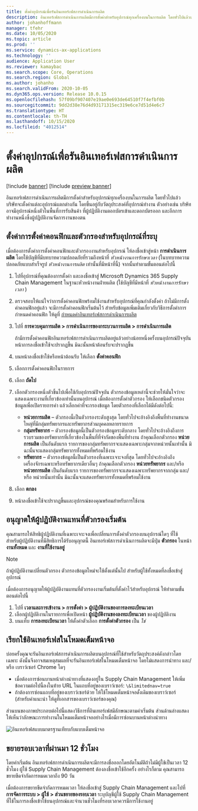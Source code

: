 ```yaml
---
title: ตั้งค่าอุปกรณ์เพื่อรันอินเทอร์เฟสการดำเนินการผลิต
description: อินเทอร์เฟสการดำเนินการผลิตมีการตั้งค่าสำหรับอุปกรณ์ทุกเครื่องบนในการผลิต โดยทั่วไปแล้วบริษัทจะตั้งค่าแต่ละอุปกรณ์แตกต่างกัน โดยขึ้นอยู่กับวัตถุประสงค์ที่อุปกรณ์ทำงาน ตัวอย่างเช่น บริษัทอาจมีอุปกรณ์หนึ่งตัวในพื้นที่การรับสินค้า ที่ผู้ปฏิบัติงานตอกบัตรเข้าและตอกบัตรออก และอีกการทำงานหนึ่งซึ่งผู้ปฏิบัติงานจัดการงานของตน
author: johanhoffmann
manager: tfehr
ms.date: 10/05/2020
ms.topic: article
ms.prod: ''
ms.service: dynamics-ax-applications
ms.technology: ''
audience: Application User
ms.reviewer: kamaybac
ms.search.scope: Core, Operations
ms.search.region: Global
ms.author: johanho
ms.search.validFrom: 2020-10-05
ms.dyn365.ops.version: Release 10.0.15
ms.openlocfilehash: 57f09bf907407e19ae0e693de64510f7f4efbf0b
ms.sourcegitcommit: 9dd2d38e76d4d93171315ec319e6ce7d51d4e6c7
ms.translationtype: HT
ms.contentlocale: th-TH
ms.lasthandoff: 10/15/2020
ms.locfileid: "4012514"
---
```

# <a name="set-up-a-device-to-run-the-production-floor-execution-interface"></a>ตั้งค่าอุปกรณ์เพื่อรันอินเทอร์เฟสการดำเนินการผลิต

[!include [banner](../includes/banner.md)]
[!include [preview banner](../includes/preview-banner.md)]

อินเทอร์เฟสการดำเนินการผลิตมีการตั้งค่าสำหรับอุปกรณ์ทุกเครื่องบนในการผลิต โดยทั่วไปแล้วบริษัทจะตั้งค่าแต่ละอุปกรณ์แตกต่างกัน โดยขึ้นอยู่กับวัตถุประสงค์ที่อุปกรณ์ทำงาน ตัวอย่างเช่น บริษัทอาจมีอุปกรณ์หนึ่งตัวในพื้นที่การรับสินค้า ที่ผู้ปฏิบัติงานตอกบัตรเข้าและตอกบัตรออก และอีกการทำงานหนึ่งซึ่งผู้ปฏิบัติงานจัดการงานของตน

## <a name="set-the-configuration-and-filters-for-a-specific-device"></a>ตั้งค่าการตั้งค่าคอนฟิกและตัวกรองสำหรับอุปกรณ์ที่ระบุ

เมื่อต้องการตั้งค่าการตั้งค่าคอนฟิกและตัวกรองงานสำหรับอุปกรณ์ ให้ลงชื่อเข้าสู่หน้า **การดำเนินการผลิต** โดยใช้บัญชีที่มีบทบาทความปลอดภัยที่รวมถึงหน้าที่ *หัวหน้างานการรักษาเวลา* (ในบทบาทความปลอดภัยแบบสำเร็จรูป *หัวหน้างานการผลิต* เท่านั้นที่มีหน้าที่นี้) จากนั้นทำตามขั้นตอนต่อไปนี้

1. ไปที่อุปกรณ์ที่คุณต้องการตั้งค่า และลงชื่อเข้าสู่ Microsoft Dynamics 365 Supply Chain Management ในฐานะหัวหน้างานฝ่ายผลิต (ใช้บัญชีที่มีหน้าที่ *หัวหน้างานการรักษาเวลา* )
1. ตรวจสอบให้แน่ใจว่าการตั้งค่าคอนฟิกพร้อมใช้งานสำหรับอุปกรณ์ที่คุณกำลังตั้งค่า ถ้าไม่มีการตั้งค่าคอนฟิกอยู่แล้ว จะมีการตั้งค่าคอนฟิกเริ่มต้นไว้ สำหรับข้อมูลเพิ่มเติมเกี่ยวกับวิธีการตั้งค่าการกำหนดค่าคอนฟิก ให้ดูที่ [กำหนดค่าอินเทอร์เฟสการดำเนินการผลิต](production-floor-execution-configure.md)
1. ไปที่ **การควบคุมการผลิต \> การดำเนินการของกระบวนการผลิต \> การดำเนินการผลิต**

    ถ้ามีการตั้งค่าคอนฟิกอินเทอร์เฟสการดำเนินการผลิตอยู่แล้วอย่างน้อยหนึ่งครั้งบนอุปกรณ์ปัจจุบัน หน้าการลงชื่อเข้าใช้จะปรากฏขึ้น มิฉะนั้นหน้าต้อนรับจะปรากฏขึ้น

1. บนหน้าลงชื่อเข้าใช้หรือหน้าต้อนรับ ให้เลือก **ตั้งค่าคอนฟิก**
1. เลือกการตั้งค่าคอนฟิกในรายการ
1. เลือก **ถัดไป**
1. เลือกตัวกรองหนึ่งตัวขึ้นไปเพื่อใช้กับอุปกรณ์ปัจจุบัน ตัวกรองข้อมูลเหล่านี้จะช่วยให้มั่นใจว่าจะแสดงเฉพาะงานที่เกี่ยวข้องเท่านั้นบนอุปกรณ์ เมื่อต้องการตั้งค่าตัวกรอง ให้เลือกชนิดตัวกรองข้อมูลเพื่อเปิดรายการค่า แล้วเลือกค่าที่จะกรองข้อมูล โดยตัวกรองที่เลือกได้มีดังต่อไปนี้:

    - **หน่วยการผลิต** – ตัวกรองนี้เป็นตัวกรองระดับสูงสุด โดยทั่วไปจะอ้างอิงถึงพื้นที่ทำงานขนาดใหญ่ที่มีกลุ่มทรัพยากรและทรัพยากรส่วนบุคคลหลายรายการ
    - **กลุ่มทรัพยากร** – ตัวกรองข้อมูลนี้เป็นตัวกรองข้อมูลระดับกลาง โดยทั่วไปจะอ้างอิงถึงการรวบรวมของทรัพยากรที่เกี่ยวข้องในพื้นที่ที่จำกัดของพื้นที่ทำงาน ถ้าคุณเลือกตัวกรอง **หน่วยการผลิต** เป็นอันดับแรก รายการของกลุ่มทรัพยากรจะแสดงเฉพาะกลุ่มจากหน่วยนั้นเท่านั้น มิฉะนั้นจะแสดงกลุ่มทรัพยากรทั้งหมดที่พร้อมใช้งาน
    - **ทรัพยากร** – ตัวกรองข้อมูลนี้เป็นตัวกรองที่เฉพาะเจาะจงที่สุด โดยทั่วไปจะอ้างอิงถึงเครื่องจักรเฉพาะหรือทรัพยากรเดียวอื่นๆ ถ้าคุณเลือกตัวกรอง **หน่วยทรัพยากร** และ/หรือ **หน่วยการผลิต** เป็นอันดับแรก รายการของทรัพยากรจะแสดงเฉพาะทรัพยากรจากกลุ่ม และ/หรือ หน่วยนั้นเท่านั้น มิฉะนั้นจะแสดงทรัพยากรทั้งหมดที่พร้อมใช้งาน

1. เลือก **ตกลง**
1. หน้าลงชื่อเข้าใช้จะปรากฏขึ้นและอุปกรณ์ของคุณพร้อมสำหรับการใช้งาน

## <a name="allow-a-worker-to-override-the-default-filters"></a>อนุญาตให้ผู้ปฏิบัติงานแทนที่ตัวกรองเริ่มต้น

คุณสามารถให้สิทธิผู้ปฏิบัติงานที่เฉพาะเจาะจงเพื่อเปลี่ยนการตั้งค่าตัวกรองบนอุปกรณ์ใดๆ ที่ใช้ สำหรับผู้ปฏิบัติงานที่มีสิทธิการได้รับอนุญาตนี้ อินเทอร์เฟสการดำเนินการผลิตจะมีปุ่ม **ตัวกรอง** ในหน้า **งานทั้งหมด** และ **งานที่ใช้งานอยู่**

> [!NOTE]
> ถ้าผู้ปฏิบัติงานเปลี่ยนตัวกรอง ตัวกรองข้อมูลใหม่จะใช้ตั้งแต่นั้นไป สำหรับผู้ใช้ทั้งหมดที่ลงชื่อเข้าสู่อุปกรณ์

เมื่อต้องการอนุญาตให้ผู้ปฏิบัติงานแทนที่ตัวกรองงานเริ่มต้นที่ตั้งค่าไว้สำหรับอุปกรณ์ ให้ทำตามขั้นตอนต่อไปนี้

1. ไปที่ **เวลาและการเข้างาน \> การตั้งค่า \> ผู้ปฏิบัติงานของการลงทะเบียนเวลา**
1. เลือกผู้ปฏิบัติงานในรายการเพื่อเปิดหน้า **ผู้ปฏิบัติงานของลงทะเบียนเวลา** ของผู้ปฏิบัติงาน
1. บนแท็บ **การลงทะเบียนเวลา** ให้ตั้งค่าตัวเลือก **การตั้งค่าตัวกรอง** เป็น *ใช่*

## <a name="run-the-interface-in-full-screen-mode"></a>เรียกใช้อินเทอร์เฟสในโหมดเต็มหน้าจอ

บ่อยครั้งคุณจะรันอินเทอร์เฟสการดำเนินการผลิตบนอุปกรณ์ที่ใช้สำหรับวัตถุประสงค์ดังกล่าวโดยเฉพาะ ดังนั้นจึงอาจสมเหตุสมผลที่จะรันอินเทอร์เฟสในโหมดเต็มหน้าจอ โดยไม่แสดงการนำทาง และ/หรือ เบราว์เซอร์ Chrome ใดๆ

- เมื่อต้องการซ่อนบานหน้าต่างนำทางที่แสดงอยู่ใน Supply Chain Management ให้เพิ่มข้อความต่อไปนี้ลงในท้าย URL ในแถบที่อยู่ของเบราว์เซอร์: `\&limitednav=true`
- ถ้าต้องการซ่อนแถบที่อยู่ของเบราว์เซอร์ด้วย ให้ใช้โหมดเต็มหน้าจอดั้งเดิมของเบราว์เซอร์ (สำหรับคำแนะนำ ให้ดูที่เอกสารของเบราว์เซอร์ของคุณ)

ส่วนบนของภาพประกอบต่อไปนี้แสดงวิธีการที่อินเทอร์เฟสมีลักษณะตามค่าเริ่มต้น ส่วนด้านล่างแสดงให้เห็นว่าลักษณะการทำงานในโหมดเต็มหน้าจออย่างไรเมื่อมีการซ่อนบานหน้าต่างนำทาง

![อินเทอร์เฟสแบบมาตรฐานเทียบกับแบบเต็มหน้าจอ](media/pfei-full-screen.png "อินเทอร์เฟสแบบมาตรฐานเทียบกับแบบเต็มหน้าจอ")

## <a name="extend-the-session-past-12-hours"></a>ขยายรอบเวลาที่ผ่านมา 12 ชั่วโมง

โดยค่าเริ่มต้น อินเทอร์เฟสการดำเนินการผลิตจะมีการลงชื่อออกโดยอัตโนมัติถ้าไม่มีผู้ใช้เป็นเวลา 12 ชั่วโมง ผู้ใช้ Supply Chain Management ต้องลงชื่อเข้าใช้อีกครั้ง อย่างไรก็ตาม คุณสามารถขยายขีดจำกัดการหมดเวลาถึง 90 วัน

เมื่อต้องการขยายขีดจำกัดการหมดเวลา ให้ลงชื่อเข้าสู่ Supply Chain Management และไปที่ **การจัดการระบบ \> ผู้ใช้ \> ส่วนขยายของรอบเวลา** ระบุบัญชีผู้ใช้ Supply Chain Management ที่ใช้ในการลงชื่อเข้าใช้บนอุปกรณ์และจำนวนชั่วโมงที่รอบเวลาควรมีการใช้งานอยู่
